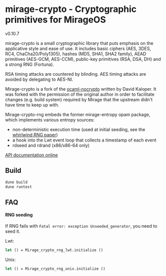 # mirage-crypto - Cryptographic primitives for MirageOS

v0.10.7

mirage-crypto is a small cryptographic library that puts emphasis on the
applicative style and ease of use. It includes basic ciphers (AES, 3DES, RC4,
ChaCha20/Poly1305), hashes (MD5, SHA1, SHA2 family), AEAD primitives (AES-GCM,
AES-CCM), public-key primitives (RSA, DSA, DH) and a strong RNG (Fortuna).

RSA timing attacks are countered by blinding. AES timing attacks are avoided by
delegating to AES-NI.

Mirage-crypto is a fork of the
[ocaml-nocrypto](https://github.com/mirleft/ocaml-nocrypto) written by David
Kaloper.  It was forked with the permission of the original author in order to
facilitate changes (e.g. build system) required by Mirage that the upstream
didn't have time to keep up with.

Mirage-crypto-rng embeds the former mirage-entropy opam package, which
implements various entropy sources:
- non-deterministic execution time (used at initial seeding, see the [whirlwind RNG paper](https://www.ieee-security.org/TC/SP2014/papers/Not-So-RandomNumbersinVirtualizedLinuxandtheWhirlwindRNG.pdf))
- a hook into the Lwt event loop that collects a timestamp of each event
- rdseed and rdrand (x86/x86-64 only)

[API documentation online](https://mirage.github.io/mirage-crypto/doc)

## Build

```bash
dune build
dune runtest
```

## FAQ

#### RNG seeding

If RNG fails with `Fatal error: exception Unseeded_generator`, you need to
seed it.

Lwt:
```OCaml
let () = Mirage_crypto_rng_lwt.initialize ()
```

Unix:
```OCaml
let () = Mirage_crypto_rng_unix.initialize ()
```
